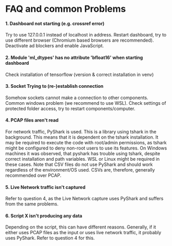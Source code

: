 # FAQ and common Problems

#### 1. Dashboard not starting (e.g. crossref error) 
Try to use 127.0.0.1 instead of localhost in address. Restart dashboard, try to use different browser (Chromium based browsers are recommended). Deactivate ad blockers and enable JavaScript. 

#### 2. Module 'ml_dtypes' has no attribute 'bfloat16' when starting dashboard
Check installation of tensorflow (version & correct installation in venv) 

#### 3. Socket Trying to (re-)establish connection 
Somehow sockets cannot make a connection to other components. Common windows problem (we recommend to use WSL). 
Check settings of protected folder access, try to restart components/computer. 

#### 4. PCAP files aren't read
For network traffic, PyShark is used. This is a library using tshark in the background. This means that it is dependent on the tshark installation. 
It may be required to execute the code with root/admin permissions, as tshark might be configured to deny non-root users to use its features.
On Windows machines it was observed, that pyshark has trouble using tshark, despite correct installation and path variables. WSL or Linux might be required in these cases.
Note that CSV files do not use PyShark and should work regardless of the environment/OS used. CSVs are, therefore, generally recommended over PCAP.

#### 5. Live Network traffic isn't captured
Refer to question 4, as the Live Network capture uses PyShark and suffers from the same problems.

#### 6. Script X isn't producing any data
Depending on the script, this can have different reasons. Generally, if it either uses PCAP files as the input or uses live network traffic, it probably uses PyShark. Refer to question 4 for this.
